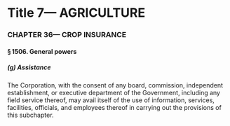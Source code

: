 
# Title 7— AGRICULTURE
### CHAPTER 36— CROP INSURANCE
#### § 1506. General powers
##### (g) Assistance

The Corporation, with the consent of any board, commission, independent establishment, or executive department of the Government, including any field service thereof, may avail itself of the use of information, services, facilities, officials, and employees thereof in carrying out the provisions of this subchapter.
